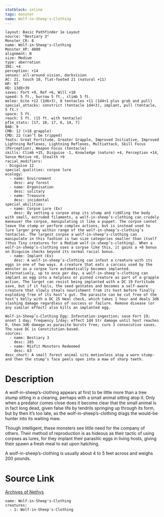 ```yaml
---
statblock: inline
tags: monster
name: Wolf-in-Sheep's-Clothing
---
```

```statblock
layout: Basic Pathfinder 1e Layout
source: "Bestiary 3"
Monster_CR: 8
name: Wolf-in-Sheep's-Clothing
Monster_XP: 4800
alignment: N
size: Medium
type: aberration
INI: +4
perception: +14
senses: all-around vision, darkvision
AC: 21, touch 10, flat-footed 21 (natural +11)
HP: 97
HD: 13d8+39
saves: Fort +9, Ref +6, Will +10
speed: 5 ft., burrow 5 ft., climb 5 ft.
melee: bite +12 (1d6+3), 8 tentacles +11 (1d4+1 plus grab and pull)
special_attacks: constrict (tentacle 1d4+3), implant, pull (tentacle, 5 ft.)
space: 5 ft.
reach: 5 ft. (15 ft. with tentacle)
pf1e_stats: [17, 10, 17, 6, 14, 7]
BAB: 9
CMB: 12 (+18 grapple)
CMD: 22 (can’t be tripped)
feats: Great Fortitude, Greater Grapple, Improved Initiative, Improved Lightning Reflexes, Lightning Reflexes, Multiattack, Skill Focus (Perception), Weapon Focus (tentacle)
skills: Climb +15, Disguise -1, Knowledge (nature) +4, Perception +14, Sense Motive +8, Stealth +9
racial_modifiers:
- Disguise 12
special_qualities: corpse lure
ecology:
  - name: Environment
    desc: any forest
  - name: Organisation
    desc: solitary
  - name: Treasure
    desc: incidental
special_abilities:
  - name: Corpse Lure (Ex)
    desc: By setting a corpse atop its stump and riddling the body with small, extruded filaments, a wolf-in-sheep’s-clothing can crudely maneuver the corpse, manipulating it like a puppet. The corpse cannot leave the stump or perform complex actions, but is instead used to lure larger prey within range of the wolf-in-sheep’s-clothing’s tentacles. The largest corpse a wolf-in-sheep’s-clothing can manipulate in this fashion is two size categories smaller than itself (thus Tiny creatures for a Medium wolf-in-sheep’s-clothing). When a wolf-in-sheep’s-clothing uses a corpse like this, it gains a +8 bonus on Disguise checks beyond its normal racial bonus.
  - name: Implant (Ex)
    desc: A wolf-in-sheep’s-clothing can infest a creature with its eggs in one of two ways. A creature that eats a carcass used by the monster as a corpse lure automatically becomes implanted. Alternatively, up to once per day, a wolf-in-sheep’s-clothing can implant an egg into a helpless or pinned creature as part of a grapple action. The target can resist being implanted with a DC 19 Fortitude save, but if it fails, the seed gestates and becomes a self-aware creature that slowly steals nourishment from its host before finally exploding free of its host’s gut. The parasite can be cut free of the host’s belly with a DC 25 Heal check, which takes 1 hour and deals 3d6 slashing damage regardless of success or failure. Remove disease (or any similar effect) also kills an implanted egg.

Wolf-in-Sheep’s-Clothing Egg: Infestation-ingestion; save Fort 19; onset 1 day; frequency 1/day; effect 1d4 Str damage until host reaches 0, then 3d6 damage as parasite bursts free; cure 3 consecutive saves. The save DC is Constitution-based.
sources:
  - name: Bestiary 3
    desc: 285
  - name: Misfit Monsters Redeemed
    desc: 63
desc_short: A small forest animal sits motionless atop a worn stump-and then the stump’s face peels open into a maw of sharp teeth.
```
# Description
A wolf-in-sheep’s-clothing appears at first to be little more than a tree stump sitting in a clearing, perhaps with a small animal sitting atop it. Only when a predator comes close does it become clear that the small animal is in fact long dead, given false life by tendrils springing up through its form, but by then it’s too late, as the wolf-in-sheep’s-clothing drags the would-be hunter into its waiting maw.

Though intelligent, these monsters see little need for the company of others. Their method of reproduction is as hideous as their tactic of using corpses as lures, for they implant their parasitic eggs in living hosts, giving their spawn a fresh meal to eat upon hatching.

A wolf-in-sheep’s-clothing is usually about 4 to 5 feet across and weighs 200 pounds.
# Source Link
[Archives of Nethys](https://aonprd.com/MonsterDisplay.aspx?ItemName=Wolf-in-Sheep%27s-Clothing)
```encounter-table
name: Wolf-in-Sheep's-Clothing
creatures:
  - 1: Wolf-in-Sheep's-Clothing
```
